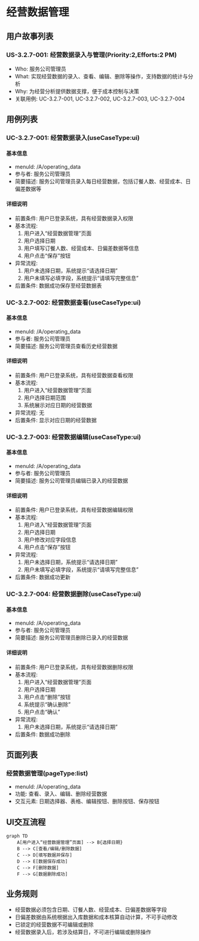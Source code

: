 #  经营数据管理

##  用户故事列表

###  US-3.2.7-001: 经营数据录入与管理(Priority:2,Efforts:2 PM)
- Who: 服务公司管理员
- What: 实现经营数据的录入、查看、编辑、删除等操作，支持数据的统计与分析
- Why: 为经营分析提供数据支撑，便于成本控制与决策
- 关联用例: UC-3.2.7-001, UC-3.2.7-002, UC-3.2.7-003, UC-3.2.7-004

##  用例列表

###  UC-3.2.7-001: 经营数据录入(useCaseType:ui)

####  基本信息
- menuId: /A/operating_data
- 参与者: 服务公司管理员
- 简要描述: 服务公司管理员录入每日经营数据，包括订餐人数、经营成本、日偏差数据等

####  详细说明
- 前置条件: 用户已登录系统，具有经营数据录入权限
- 基本流程:
  1. 用户进入“经营数据管理”页面
  2. 用户选择日期
  3. 用户填写订餐人数、经营成本、日偏差数据等信息
  4. 用户点击“保存”按钮
- 异常流程:
  1. 用户未选择日期，系统提示“请选择日期”
  2. 用户未填写必填字段，系统提示“请填写完整信息”
- 后置条件: 数据成功保存至经营数据表

###  UC-3.2.7-002: 经营数据查看(useCaseType:ui)

####  基本信息
- menuId: /A/operating_data
- 参与者: 服务公司管理员
- 简要描述: 服务公司管理员查看历史经营数据

####  详细说明
- 前置条件: 用户已登录系统，具有经营数据查看权限
- 基本流程:
  1. 用户进入“经营数据管理”页面
  2. 用户选择日期范围
  3. 系统展示对应日期的经营数据
- 异常流程: 无
- 后置条件: 显示对应日期的经营数据

###  UC-3.2.7-003: 经营数据编辑(useCaseType:ui)

####  基本信息
- menuId: /A/operating_data
- 参与者: 服务公司管理员
- 简要描述: 服务公司管理员编辑已录入的经营数据

####  详细说明
- 前置条件: 用户已登录系统，具有经营数据编辑权限
- 基本流程:
  1. 用户进入“经营数据管理”页面
  2. 用户选择日期
  3. 用户修改对应字段信息
  4. 用户点击“保存”按钮
- 异常流程:
  1. 用户未选择日期，系统提示“请选择日期”
  2. 用户未填写必填字段，系统提示“请填写完整信息”
- 后置条件: 数据成功更新

###  UC-3.2.7-004: 经营数据删除(useCaseType:ui)

####  基本信息
- menuId: /A/operating_data
- 参与者: 服务公司管理员
- 简要描述: 服务公司管理员删除已录入的经营数据

####  详细说明
- 前置条件: 用户已登录系统，具有经营数据删除权限
- 基本流程:
  1. 用户进入“经营数据管理”页面
  2. 用户选择日期
  3. 用户点击“删除”按钮
  4. 系统提示“确认删除”
  5. 用户点击“确认”
- 异常流程:
  1. 用户未选择日期，系统提示“请选择日期”
- 后置条件: 数据成功删除

##  页面列表

###  经营数据管理(pageType:list)
- menuId: /A/operating_data
- 功能: 查看、录入、编辑、删除经营数据
- 交互元素: 日期选择器、表格、编辑按钮、删除按钮、保存按钮

##  UI交互流程
```mermaid
graph TD
    A[用户进入“经营数据管理”页面] --> B{选择日期}
    B --> C[查看/编辑/删除数据]
    C --> D[填写数据并保存]
    D --> E[数据保存成功]
    C --> F[删除数据]
    F --> G[数据删除成功]
```

##  业务规则
- 经营数据必须包含日期、订餐人数、经营成本、日偏差数据等字段
- 日偏差数据由系统根据出入库数据和成本核算自动计算，不可手动修改
- 已锁定的经营数据不可编辑或删除
- 经营数据录入后，若涉及结算日，不可进行编辑或删除操作

